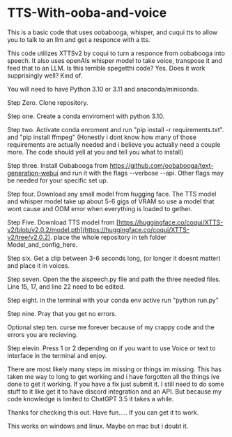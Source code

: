 # TTS-With-ooba-and-voice
This is a basic code that uses oobabooga, whisper, and cuqui tts to allow you to talk to an llm and get a responce with a tts. 

This code utilizes XTTSv2 by coqui to turn a responce from oobabooga into speech. It also uses openAIs whisper model to take voice, transpose it and feed that to an LLM. Is this terrible spegetthi code? Yes. Does it work supprisingly well? Kind of. 

You will need to have Python 3.10 or 3.11 and anaconda/miniconda. 

Step Zero. Clone repository. 

Step one. Create a conda enviroment with python 3.10. 

Step two. Activate conda enroment and run "pip install -r requirements.txt". and "pip install ffmpeg" (Honestly i dont know how many of those requirements are actually needed and i believe you actually need a couple more. The code should yell at you and tell you what to install) 

Step three. Install Oobabooga from https://github.com/oobabooga/text-generation-webui and run it with the flags --verbose --api. Other flags may be needed for your specific set up. 

Step four. Download any small model from hugging face. The TTS model and whisper model take up about 5-6 gigs of VRAM so use a model that wont cause and OOM error when everything is loaded to gether. 

Step Five. Download TTS model from [https://huggingface.co/coqui/XTTS-v2/blob/v2.0.2/model.pth](https://huggingface.co/coqui/XTTS-v2/tree/v2.0.2). place the whole repository in teh folder Model_and_config_here.

Step six. Get a clip between 3-6 seconds long, (or longer it doesnt matter) and place it in voices. 

Step seven. Open the the aispeech.py file and path the three needed files. Line 15, 17, and line 22 need to be edited. 

Step eight. in the terminal with your conda env active run "python run.py" 

Step nine. Pray that you get no errors. 

Optional step ten. curse me forever because of my crappy code and the errors you are recieving. 

Step elevin. Press 1 or 2 depending on if you want to use Voice or text to interface in the terminal and enjoy. 

There are most likely many steps im missing or things im missing. This has taken me way to long to get working and i have forgotten all the things ive done to get it working. If you have a fix just submit it. I still need to do some stuff to it like get it to have discord integration and an API. But because my code knowledge is limited to ChatGPT 3.5 it takes a while. 

Thanks for checking this out. Have fun..... If you can get it to work. 


This works on windows and linux. Maybe on mac but i doubt it. 

